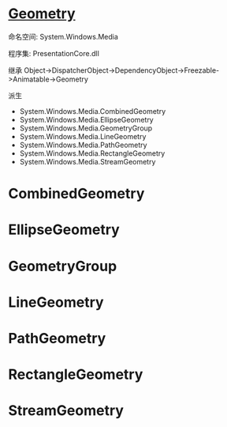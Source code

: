 # [Geometry](https://docs.microsoft.com/zh-cn/dotnet/api/system.windows.media.geometry?view=windowsdesktop-6.0)
命名空间:
System.Windows.Media

程序集:
PresentationCore.dll

继承
Object->DispatcherObject->DependencyObject->Freezable->Animatable->Geometry

派生
* System.Windows.Media.CombinedGeometry
* System.Windows.Media.EllipseGeometry
* System.Windows.Media.GeometryGroup
* System.Windows.Media.LineGeometry
* System.Windows.Media.PathGeometry
* System.Windows.Media.RectangleGeometry
* System.Windows.Media.StreamGeometry

# CombinedGeometry
# EllipseGeometry
# GeometryGroup
# LineGeometry
# PathGeometry
# RectangleGeometry
# StreamGeometry